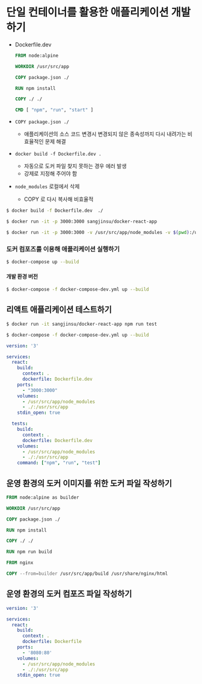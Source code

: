 # 단일 컨테이너를 활용한 애플리케이션 개발하기

- Dockerfile.dev

  ```dockerfile
  FROM node:alpine
  
  WORKDIR /usr/src/app
  
  COPY package.json ./
  
  RUN npm install
  
  COPY ./ ./
  
  CMD [ "npm", "run", "start" ]
  
  ```

- `COPY package.json ./` 
  - 애플리케이션의 소스 코드 변경시 변경되지 않은 종속성까지 다시 내려가는 비효율적인 문제 해결

- `docker build -f Dockerfile.dev .`
  - 자동으로 도커 파일 찾지 못하는 경우 에러 발생
  - 강제로 지정해 주어야 함

- `node_modules` 로컬에서 삭제
  - COPY 로 다시 복사해 비효율적 

```bash
$ docker build -f Dockerfile.dev  ./
```

```bash
$ docker run -it -p 3000:3000 sangjinsu/docker-react-app
```

```bash
$ docker run -it -p 3000:3000 -v /usr/src/app/node_modules -v $(pwd):/usr/src/app sangjinsu/docker-react-app
```



### 도커 컴포즈를 이용해 애플리케이션 실행하기

```bash
$ docker-compose up --build
```

#### 개발 환경 버전

```bash
$ docker-compose -f docker-compose-dev.yml up --build
```



## 리액트 애플리케이션 테스트하기

```bash
$ docker run -it sangjinsu/docker-react-app npm run test
```

```bash
$ docker-compose -f docker-compose-dev.yml up --build
```

```yaml
version: '3'

services:
  react:
    build: 
      context: .
      dockerfile: Dockerfile.dev
    ports:
      - "3000:3000"
    volumes:
      - /usr/src/app/node_modules
      - ./:/usr/src/app
    stdin_open: true   

  tests:
    build: 
      context: .
      dockerfile: Dockerfile.dev
    volumes:
      - /usr/src/app/node_modules
      - ./:/usr/src/app
    command: ["npm", "run", "test"]
```



## 운영 환경의 도커 이미지를 위한 도커 파일 작성하기 

```dockerfile
FROM node:alpine as builder 

WORKDIR /usr/src/app

COPY package.json ./

RUN npm install

COPY ./ ./

RUN npm run build

FROM nginx

COPY --from=builder /usr/src/app/build /usr/share/nginx/html

```



## 운영 환경의 도커 컴포즈 파일 작성하기 

```yaml
version: '3'

services:
  react:
    build: 
      context: .
      dockerfile: Dockerfile
    ports:
      - '8080:80'
    volumes:
      - /usr/src/app/node_modules
      - ./:/usr/src/app
    stdin_open: true   
```



